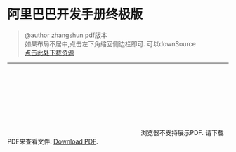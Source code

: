# 阿里巴巴开发手册终极版
> @author zhangshun
> pdf版本<br>
> 如果布局不居中,点击左下角缩回侧边栏即可.
> 可以downSource<br>
> [点击此处下载资源](https://github.com/zhangshun2/zhangshun2.github.io/tree/master/pdf/阿里巴巴开发手册终极版.pdf)

---

<object data="../../pdf/阿里巴巴开发手册终极版.pdf" type="application/pdf" width="1600px" height="1800px"> 
    <embed src="../../pdf/阿里巴巴开发手册终极版.pdf"> 
     浏览器不支持展示PDF. 请下载PDF来查看文件: <a href="https://github.com/zhangshun2/zhangshun2.github.io/tree/master/pdf/阿里巴巴开发手册终极版.pdf">Download PDF</a>.</p> 
    </embed> 
</object>